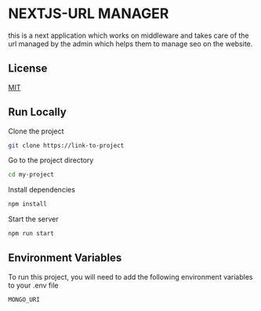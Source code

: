 # NEXTJS-URL MANAGER

this is a next application which works on middleware and takes care of the url managed by the admin which helps them to manage seo on the website.

## License

[MIT](https://choosealicense.com/licenses/mit/)

## Run Locally

Clone the project

```bash
git clone https://link-to-project
```

Go to the project directory

```bash
cd my-project
```

Install dependencies

```bash
npm install
```

Start the server

```bash
npm run start
```

## Environment Variables

To run this project, you will need to add the following environment variables to your .env file

`MONGO_URI`
